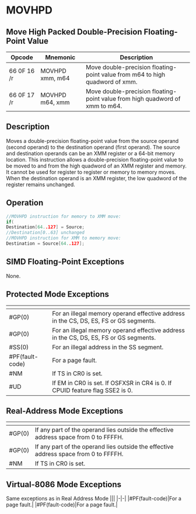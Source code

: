 # MOVHPD
 
## Move High Packed Double-Precision Floating-Point Value
 
 
|Opcode|Mnemonic|Description|
|-|-|-|
|66 0F 16 /r|MOVHPD xmm, m64|Move double-precision floating-point value from m64 to high quadword of xmm.|
|66 0F 17 /r|MOVHPD m64, xmm|Move double-precision floating-point value from high quadword of xmm to m64.|
 
## Description
 
Moves a double-precision floating-point value from the source operand (second operand) to the destination operand (first operand). The source and destination operands can be an XMM register or a 64-bit memory location. This instruction allows a double-precision floating-point value to be moved to and from the high quadword of an XMM register and memory. It cannot be used for register to register or memory to memory moves. When the destination operand is an XMM register, the low quadword of the register remains unchanged.
 
 
## Operation
 
```c
//MOVHPD instruction for memory to XMM move:
if(
Destination[64..127] = Source;
//Destination[0..63] unchanged
//MOVHPD instruction for XMM to memory move:
Destination = Source[64..127];

```
 
 
## SIMD Floating-Point Exceptions
 
None.
 
## Protected Mode Exceptions
 
|[]()||
|-|-|
|#GP(0)|For an illegal memory operand effective address in the CS, DS, ES, FS or GS segments.|
|#GP(0)|For an illegal memory operand effective address in the CS, DS, ES, FS or GS segments.|
|#SS(0)|For an illegal address in the SS segment.|
|#PF(fault-code)|For a page fault.|
|#NM|If TS in CR0 is set.|
|#UD|If EM in CR0 is set. If OSFXSR in CR4 is 0. If CPUID feature flag SSE2 is 0.|
 
## Real-Address Mode Exceptions
 
|[]()||
|-|-|
|#GP(0)|If any part of the operand lies outside the effective address space from 0 to FFFFH.|
|#GP(0)|If any part of the operand lies outside the effective address space from 0 to FFFFH.|
|#NM|If TS in CR0 is set.|
 
## Virtual-8086 Mode Exceptions
 
Same exceptions as in Real Address Mode
|[]()||
|-|-|
|#PF(fault-code)|For a page fault.|
|#PF(fault-code)|For a page fault.|
